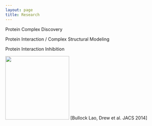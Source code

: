 ```yaml
---
layout: page
title: Research
---
```


<p class="message">
	Protein Complex Discovery
</p>

<p class="message">
	Protein Interaction / Complex Structural Modeling
</p>

<p class="message">
	Protein Interaction Inhibition
</p>

<!---
![Peptidomimetic]({{ site.url }}/images/ja-2014-02310r_0005.jpeg =250x)
--->
<img src="{{ site.url }}/images/ja-2014-02310r_0005.jpeg" width="200" height="200" />
[Bullock Lao, Drew et al. JACS 2014]


